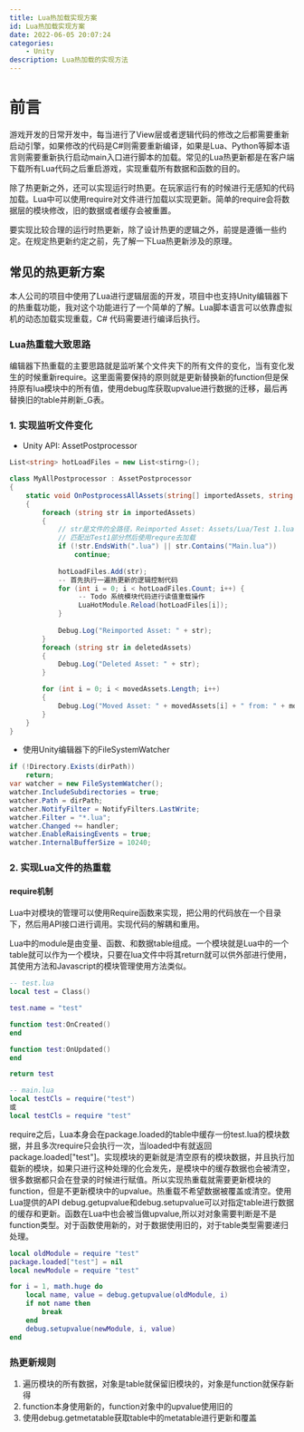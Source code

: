 ```yaml
---
title: Lua热加载实现方案
id: Lua热加载实现方案
date: 2022-06-05 20:07:24
categories:
    - Unity
description: Lua热加载的实现方法
---
```

# 前言
游戏开发的日常开发中，每当进行了View层或者逻辑代码的修改之后都需要重新启动引擎，如果修改的代码是C#则需要重新编译，如果是Lua、Python等脚本语言则需要重新执行启动main入口进行脚本的加载。常见的Lua热更新都是在客户端下载所有Lua代码之后重启游戏，实现重载所有数据和函数的目的。

除了热更新之外，还可以实现运行时热更。在玩家运行有的时候进行无感知的代码加载。Lua中可以使用require对文件进行加载以实现更新。简单的require会将数据层的模块修改，旧的数据或者缓存会被重置。

要实现比较合理的运行时热更新，除了设计热更的逻辑之外，前提是遵循一些约定。在规定热更新约定之前，先了解一下Lua热更新涉及的原理。

## 常见的热更新方案
本人公司的项目中使用了Lua进行逻辑层面的开发，项目中也支持Unity编辑器下的热重载功能，我对这个功能进行了一个简单的了解。Lua脚本语言可以依靠虚拟机的动态加载实现重载，C# 代码需要进行编译后执行。

### Lua热重载大致思路
编辑器下热重载的主要思路就是监听某个文件夹下的所有文件的变化，当有变化发生的时候重新require。这里面需要保持的原则就是更新替换新的function但是保持原有lua模块中的所有值，使用debug库获取upvalue进行数据的迁移，最后再替换旧的table并刷新_G表。

### 1. 实现监听文件变化
- Unity API: AssetPostprocessor

``` C#
List<string> hotLoadFiles = new List<stirng>();

class MyAllPostprocessor : AssetPostprocessor
{
    static void OnPostprocessAllAssets(string[] importedAssets, string[] deletedAssets, string[] movedAssets, string[] movedFromAssetPaths)
    {
        foreach (string str in importedAssets)
        {
            // str是文件的全路径，Reimported Asset: Assets/Lua/Test 1.lua
            // 匹配出Test1部分然后使用requre去加载
            if (!str.EndsWith(".lua") || str.Contains("Main.lua"))
                continue;
           
            hotLoadFiles.Add(str);
            -- 首先执行一遍热更新的逻辑控制代码
            for (int i = 0; i < hotLoadFiles.Count; i++) {
                 -- Todo 系统模块代码进行读值重载操作
                 LuaHotModule.Reload(hotLoadFiles[i]);
            }
            
            Debug.Log("Reimported Asset: " + str);
        }
        foreach (string str in deletedAssets)
        {
            Debug.Log("Deleted Asset: " + str);
        }

        for (int i = 0; i < movedAssets.Length; i++)
        {
            Debug.Log("Moved Asset: " + movedAssets[i] + " from: " + movedFromAssetPaths[i]);
        }
    }
}
```

- 使用Unity编辑器下的FileSystemWatcher

``` c#
if (!Directory.Exists(dirPath)) 
	return;
var watcher = new FileSystemWatcher();
watcher.IncludeSubdirectories = true;
watcher.Path = dirPath;
watcher.NotifyFilter = NotifyFilters.LastWrite;
watcher.Filter = "*.lua";
watcher.Changed += handler;
watcher.EnableRaisingEvents = true;
watcher.InternalBufferSize = 10240;
```
### 2. 实现Lua文件的热重载
#### require机制

Lua中对模块的管理可以使用Require函数来实现，把公用的代码放在一个目录下，然后用API接口进行调用。实现代码的解耦和重用。

Lua中的module是由变量、函数、和数据table组成。一个模块就是Lua中的一个table就可以作为一个模块，只要在lua文件中将其return就可以供外部进行使用，其使用方法和Javascript的模块管理使用方法类似。

```lua
-- test.lua
local test = Class()

test.name = "test"

function test:OnCreated()
end

function test:OnUpdated()
end

return test

-- main.lua
local testCls = require("test")
或
local testCls = require "test"

```
require之后，Lua本身会在package.loaded的table中缓存一份test.lua的模块数据，并且多次require只会执行一次，当loaded中有就返回package.loaded["test"]。实现模块的更新就是清空原有的模块数据，并且执行加载新的模块，如果只进行这种处理的化会发先，是模块中的缓存数据也会被清空，很多数据都只会在登录的时候进行赋值。所以实现热重载就需要更新模块的function，但是不更新模块中的upvalue。热重载不希望数据被覆盖或清空。使用Lua提供的API debug.getupvalue和debug.setupvalue可以对指定table进行数据的缓存和更新。函数在Lua中也会被当做upvalue,所以对对象需要判断是不是function类型。对于函数使用新的，对于数据使用旧的，对于table类型需要递归处理。

```lua
local oldModule = require "test"
package.loaded["test"] = nil
local newModule = require "test"

for i = 1, math.huge do
    local name, value = debug.getupvalue(oldModule, i)
    if not name then
        break
    end
    debug.setupvalue(newModule, i, value)
end

```
### 热更新规则
1. 遍历模块的所有数据，对象是table就保留旧模块的，对象是function就保存新得
2. function本身使用新的，function对象中的upvalue使用旧的
3. 使用debug.getmetatable获取table中的metatable进行更新和覆盖
